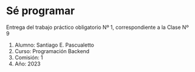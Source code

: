 # Sé programar
Entrega del trabajo práctico obligatorio Nº 1, correspondiente a la Clase Nº 9

1. Alumno: Santiago E. Pascualetto 
2. Curso: Programación Backend
3. Comisión: 1
4. Año: 2023
